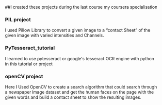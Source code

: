 ##I created these projects during the last course my coursera specialisation

### PIL project 

I used Pillow Library to convert a given image to a “contact Sheet” of the given image with varied intensities and Channels.

### PyTesseract_tutorial

I learned to use pytesseract or google's tesseract OCR engine with python in this tutorial or project

### openCV project

Here I Used OpenCV to create a search algorithm that could search through a newspaper Image dataset and get the human faces on the page with the given words and build a contact sheet to show the resulting images.

